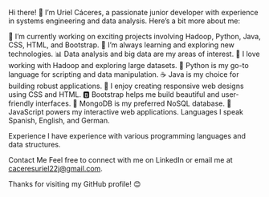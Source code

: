 Hi there! 👋
I’m Uriel Cáceres, a passionate junior developer with experience in systems engineering and data analysis. Here’s a bit more about me:

🔭 I’m currently working on exciting projects involving Hadoop, Python, Java, CSS, HTML, and Bootstrap.
🌱 I’m always learning and exploring new technologies.
📊 Data analysis and big data are my areas of interest.
🐘 I love working with Hadoop and exploring large datasets.
🐍 Python is my go-to language for scripting and data manipulation.
☕ Java is my choice for building robust applications.
🎨 I enjoy creating responsive web designs using CSS and HTML.
🅱️ Bootstrap helps me build beautiful and user-friendly interfaces.
🍃 MongoDB is my preferred NoSQL database.
🚀 JavaScript powers my interactive web applications.
Languages
I speak Spanish, English, and German.

Experience
I have experience with various programming languages and data structures.

Contact Me
Feel free to connect with me on LinkedIn or email me at caceresuriel22j@gmail.com.

Thanks for visiting my GitHub profile! 😊
